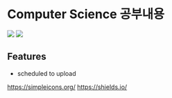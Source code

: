 # Computer Science 공부내용


<img src="https://img.shields.io/badge/ Computer_Archtecture-Blue?style=round-square&logo=BookStack&logoColor=white"/>

</a>
<img src="https://img.shields.io/badge/ DB-Green?style=round-square&logo=BookStack&logoColor=white"/>

</a>


## Features
- scheduled to upload




















https://simpleicons.org/
https://shields.io/